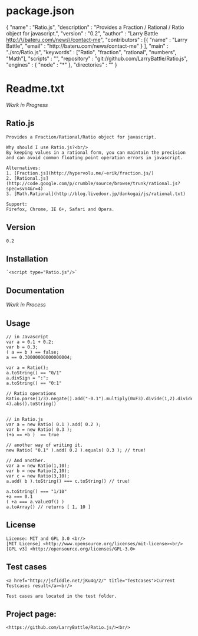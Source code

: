# package.json #
{
    "name" : "Ratio.js",
	"description" : "Provides a Fraction \/ Rational \/ Ratio object for javascript.",
	"version" : "0.2",
	"author" : "Larry Battle <http:\/\/bateru.com\/news\/contact-me>",
	"contributors" : [{
			"name" : "Larry Battle",
			"email" : "http:\/\/bateru.com\/news\/contact-me"
		}
	],
	"main" : ".\/src\/Ratio.js",
	"keywords" : ["Ratio", "fraction", "rational", "numbers", "Math"],
	"scripts" : "",
	"repository" : "git:\/\/github.com\/LarryBattle\/Ratio.js",
	"engines" : {
		"node" : "*"
	},
	"directories" : ""
}

# Readme.txt #

*Work in Progress*
## Ratio.js ##
	Provides a Fraction/Rational/Ratio object for javascript.
	
	Why should I use Ratio.js?<br/>
	By keeping values in a rational form, you can maintain the precision and can avoid common floating point operation errors in javascript.

	Alternatives:
	1. [Fraction.js](http://hypervolu.me/~erik/fraction.js/)
	2. [Rational.js](http://code.google.com/p/crumble/source/browse/trunk/rational.js?spec=svn4&r=4)
	3. [Math.Rational](http://blog.livedoor.jp/dankogai/js/rational.txt)

	Support:
	Firefox, Chrome, IE 6+, Safari and Opera.

## Version ##
	0.2

## Installation ##
	`<script type="Ratio.js"/>`

## Documentation ##
*Work in Process*
	
## Usage ##
	// in Javascript
    var a = 0.1 + 0.2;
    var b = 0.3;
    ( a == b ) == false;
    a == 0.30000000000000004;
	
	var a = Ratio();
	a.toString() == "0/1"
	a.divSign = ":";
	a.toString() == "0:1"
	
	// Ratio operations
	Ratio.parse(1/3).negate().add("-0.1").multiply(0xF3).divide(1,2).divide(1e-4).abs().toString()
	

    // in Ratio.js
    var a = new Ratio( 0.1 ).add( 0.2 );
    var b = new Ratio( 0.3 );
    (+a == +b )  == true
    
    // another way of writing it.
    new Ratio( "0.1" ).add( 0.2 ).equals( 0.3 ); // true!
    
    // And another.
    var a = new Ratio(1,10);
    var b = new Ratio(2,10);
    var c = new Ratio(3,10);
    a.add( b ).toString() === c.toString() // true!
    
    a.toString() === "1/10"
    +a === 0.1
    ( +a === a.valueOf() ) 
    a.toArray() // returns [ 1, 10 ]

## License ##
	License: MIT and GPL 3.0 <br/>
	[MIT License] <http://www.opensource.org/licenses/mit-license><br/>
	[GPL v3] <http://opensource.org/licenses/GPL-3.0>

## Test cases ##
	<a href="http://jsfiddle.net/jKu4q/2/" title="Testcases">Current Testcases result</a><br/>
	
	Test cases are located in the test folder.

## Project page: ##
	<https://github.com/LarryBattle/Ratio.js/><br/>
